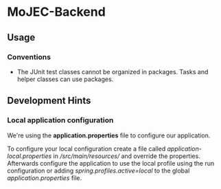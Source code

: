 # MoJEC-Backend

## Usage
### Conventions
- The JUnit test classes cannot be organized in packages. Tasks and helper classes can use packages.


## Development Hints
### Local application configuration
We're using the **application.properties** file to configure our application.

To configure your local configuration create a file called _application-local.properties_ in _/src/main/resources/_ and override the properties.
Afterwards configure the application to use the local profile using the run configuration or adding _spring.profiles.active=local_ to the global _application.properties_ file.
